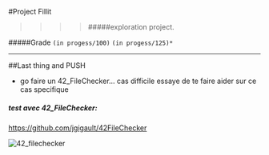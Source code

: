 #Project Fillit
>>>> #####exploration project.

#####Grade ``(in progess/100)`` ``(in progess/125)*``
--------  -----------------------

##Last thing and PUSH
 * go faire un 42_FileChecker...
 cas difficile essaye de te faire aider sur ce cas specifique

##### test avec 42_FileChecker:
https://github.com/jgigault/42FileChecker

![42_filechecker]()
